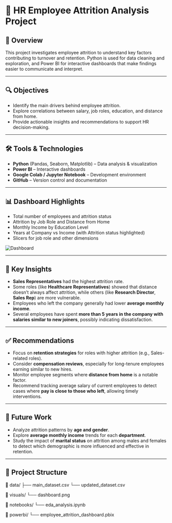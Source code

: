 # 💼 HR Employee Attrition Analysis Project

## 📌 Overview
This project investigates employee attrition to understand key factors contributing to turnover and retention. Python is used for data cleaning and exploration, and Power BI for interactive dashboards that make findings easier to communicate and interpret.

---

## 🔍 Objectives
- Identify the main drivers behind employee attrition.
- Explore correlations between salary, job roles, education, and distance from home.
- Provide actionable insights and recommendations to support HR decision-making.

---

## 🛠 Tools & Technologies
- **Python** (Pandas, Seaborn, Matplotlib) – Data analysis & visualization
- **Power BI** – Interactive dashboards
- **Google Colab / Jupyter Notebook** – Development environment
- **GitHub** – Version control and documentation

---

## 📊 Dashboard Highlights
- Total number of employees and attrition status
- Attrition by Job Role and Distance from Home
- Monthly Income by Education Level
- Years at Company vs Income (with Attrition status highlighted)
- Slicers for job role and other dimensions

![Dashboard](https://github.com/user-attachments/assets/81a3be09-aa88-47d8-aa45-1d3ffa3e5813)

---

## 🧠 Key Insights
- **Sales Representatives** had the highest attrition rate.
- Some roles (like **Healthcare Representatives**) showed that distance doesn’t always affect attrition, while others (like **Research Director**, **Sales Rep**) are more vulnerable.
- Employees who left the company generally had lower **average monthly income**.
- Several employees have spent **more than 5 years in the company with salaries similar to new joiners**, possibly indicating dissatisfaction.

---

## ✅ Recommendations
- Focus on **retention strategies** for roles with higher attrition (e.g., Sales-related roles).
- Consider **compensation reviews**, especially for long-tenure employees earning similar to new hires.
- Monitor employee segments where **distance from home** is a notable factor.
- Recommend tracking average salary of current employees to detect cases where **pay is close to those who left**, allowing timely interventions.

---

## 🔮 Future Work
- Analyze attrition patterns by **age and gender**.
- Explore **average monthly income** trends for each **department**.
- Study the impact of **marital status** on attrition among males and females to detect which demographic is more influenced and effective in retention.

---

## 📂 Project Structure
📁 data/
├── main_dataset.csv
└── updated_dataset.csv

📁 visuals/
└── dashboard.png

📁 notebooks/
└── eda_analysis.ipynb

📁 powerbi/
└── employee_attrition_dashboard.pbix
